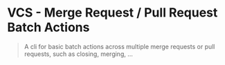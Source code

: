 # VCS - Merge Request / Pull Request Batch Actions

> A cli for basic batch actions across multiple merge requests or pull requests, such as closing, merging, ...
